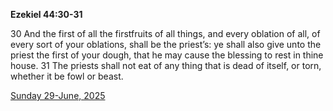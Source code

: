 **Ezekiel 44:30-31**

30 And the first of all the firstfruits of all things, and every oblation of all, of every sort of your oblations, shall be the priest’s: ye shall also give unto the priest the first of your dough, that he may cause the blessing to rest in thine house. 31 The priests shall not eat of any thing that is dead of itself, or torn, whether it be fowl or beast. 

[Sunday 29-June, 2025](https://getbible.life/kjv/Ezekiel/44/30-31)

